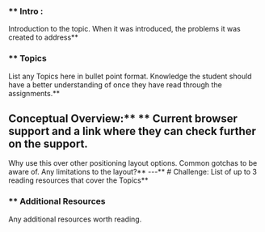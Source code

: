 ### ** Intro :
>
Introduction to the topic. When it was introduced, the problems it was created to address** 
### **  Topics
List any  Topics here in bullet point format. Knowledge the student should have a better understanding of once they have read through the assignments.** 
## Conceptual Overview:** ** Current browser support and a link where they can check further on the support.
Why use this over other positioning layout options.
Common gotchas to be aware of.
Any limitations to the layout?** ---** # Challenge:
List of up to 3 reading resources that cover the  Topics** 
### ** Additional Resources
Any additional resources worth reading.
